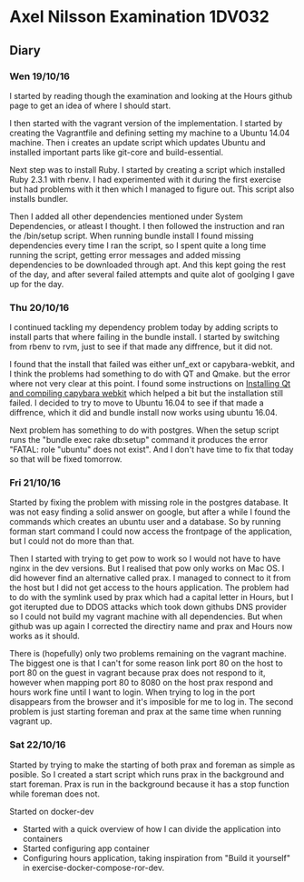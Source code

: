 # Axel Nilsson Examination 1DV032

## Diary
### Wen 19/10/16
I started by reading though the examination and looking at the Hours github page to get an idea of where I should start.

I then started with the vagrant version of the implementation. I started by creating the Vagrantfile and defining setting my machine to a Ubuntu 14.04 machine. Then i creates an update script which updates Ubuntu and installed important parts like git-core and build-essential.

Next step was to install Ruby. I started by creating a script which installed Ruby 2.3.1 with rbenv. I had experimented with it during the first exercise but had problems with it then which I managed to figure out. This script also installs bundler.

Then I added all other dependencies mentioned under System Dependencies, or atleast I thought. I then followed the instruction and ran the /bin/setup script. When running bundle install I found missing dependencies every time I ran the script, so I spent quite a long time running the script, getting error messages and added missing dependencies to be downloaded through apt. And this kept going the rest of the day, and after several failed attempts and quite alot of goolging I gave up for the day.

### Thu 20/10/16
I continued tackling my dependency problem today by adding scripts to install parts that where failing in the bundle install. I started by switching from rbenv to rvm, just to see if that made any diffrence, but it did not.

I found that the install that failed was either unf_ext or capybara-webkit, and I think the problems had something to do with QT and Qmake. but the error where not very clear at this point. I found some instructions on [Installing Qt and compiling capybara webkit](https://github.com/thoughtbot/capybara-webkit/wiki/Installing-Qt-and-compiling-capybara-webkit#ubuntu-trusty-1404) which helped a bit but the installation still failed. I decided to try to move to Ubuntu 16.04 to see if that made a diffrence, which it did and bundle install now works using ubuntu 16.04.

Next problem has something to do with postgres. When the setup script runs the "bundle exec rake db:setup" command it produces the error "FATAL:  role "ubuntu" does not exist". And I don't have time to fix that today so that will be fixed tomorrow.

### Fri 21/10/16
Started by fixing the problem with missing role in the postgres database. It was not easy finding a solid answer on google, but after a while I found the commands which creates an ubuntu user and a database. So by running forman start command I could now access the frontpage of the application, but I could not do more than that.

Then I started with trying to get pow to work so I would not have to have nginx in the dev versions. But I realised that pow only works on Mac OS. I did however find an alternative called prax. I managed to connect to it from the host but I did not get access to the hours application. The problem had to do with the symlink used by prax which had a capital letter in Hours, but I got iterupted due to DDOS attacks which took down githubs DNS provider so I could not build my vagrant machine with all dependencies. But when github was up again I corrected the directiry name and prax and Hours now works as it should.

There is (hopefully) only two problems remaining on the vagrant machine. The biggest one is that I can't for some reason link port 80 on the host to port 80 on the guest in vagrant because prax does not respond to it, however when mapping port 80 to 8080 on the host prax respond and hours work fine until I want to login. When trying to log in the port disappears from the browser and it's imposible for me to log in. The second problem is just starting foreman and prax at the same time when running vagrant up.

### Sat 22/10/16
Started by trying to make the starting of both prax and foreman as simple as posible. So I created a start script which runs prax in the background and start foreman. Prax is run in the background because it has a stop function while foreman does not.

Started on docker-dev
* Started with a quick overview of how I can divide the application into containers
* Started configuring app container
* Configuring hours application, taking inspiration from "Build it yourself" in exercise-docker-compose-ror-dev.
